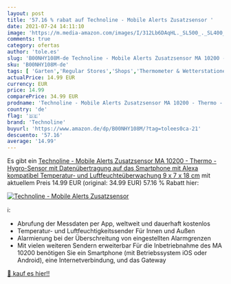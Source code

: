 ```yaml
---
layout: post
title: '57.16 % rabat auf Technoline - Mobile Alerts Zusatzsensor '
date: 2021-07-24 14:11:10
image: 'https://m.media-amazon.com/images/I/312Lb6DAqHL._SL500_._SL400_.jpg'
comments: true
category: ofertas
author: 'tole.es'
slug: 'B00NHY108M-de Technoline - Mobile Alerts Zusatzsensor MA 10200 - Thermo...'
sku: 'B00NHY108M-de'
tags: [ 'Garten','Regular Stores','Shops','Thermometer & Wetterstationen','Wetterstationen','technoline', ]
actualPrice: 14.99 EUR
currency: EUR
price: 14.99
comparePrice: 34.99 EUR
prodname: 'Technoline - Mobile Alerts Zusatzsensor MA 10200 - Thermo - Hygro-Sensor mit Datenübertragung auf das Smartphone  mit Alexa kompatibel  Temperatur- und Luftfeuchteüberwachung  9 x 7 x 18 cm'
country: 'de'
flag: '🇩🇪'
brand: 'Technoline'
buyurl: 'https://www.amazon.de/dp/B00NHY108M/?tag=tolees0ca-21'
descuento: '57.16'
average: '14.99'
---
```


Es gibt ein [Technoline - Mobile Alerts Zusatzsensor MA 10200 - Thermo - Hygro-Sensor mit Datenübertragung auf das Smartphone  mit Alexa kompatibel  Temperatur- und Luftfeuchteüberwachung  9 x 7 x 18 cm](https://www.amazon.de/dp/B00NHY108M/?tag=tolees0ca-21) mit aktuellem Preis 14.99 EUR (original: 34.99 EUR) 57.16 % Rabatt hier:

[![Technoline - Mobile Alerts Zusatzsensor ](https://m.media-amazon.com/images/I/312Lb6DAqHL._SL500_._SL400_.jpg)](https://www.amazon.de/dp/B00NHY108M/?tag=tolees0ca-21)

ℹ️:

- Abrufung der Messdaten per App, weltweit und dauerhaft kostenlos
- Temperatur- und Luftfeuchtigkeitssender Für Innen und Außen
- Alarmierung bei der Überschreitung von eingestellten Alarmgrenzen
- Mit vielen weiteren Sendern erweiterbar Für die Inbetriebnahme des MA 10200 benötigen Sie ein Smartphone (mit Betriebssystem iOS oder Android), eine Internetverbindung, und das Gateway

[🛒 kauf es hier!!](https://www.amazon.de/dp/B00NHY108M/?tag=tolees0ca-21)
